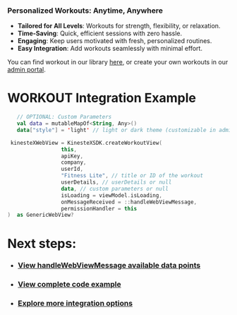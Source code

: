 ### Personalized Workouts: Anytime, Anywhere

- **Tailored for All Levels**: Workouts for strength, flexibility, or relaxation.
- **Time-Saving**: Quick, efficient sessions with zero hassle.
- **Engaging**: Keep users motivated with fresh, personalized routines.
- **Easy Integration**: Add workouts seamlessly with minimal effort.

You can find workout in our library [here](https://workout-view.kinestex.com/?tab=workouts), or create your own workouts in our [admin portal](https://admin.kinestex.com).

# **WORKOUT Integration Example**

```kotlin
   // OPTIONAL: Custom Parameters
   val data = mutableMapOf<String, Any>()
   data["style"] = 'light' // light or dark theme (customizable in admin dashboard)

 kinesteXWebView = KinesteXSDK.createWorkoutView(
                 this,
                 apiKey,
                 company,
                 userId,
                 "Fitness Lite", // title or ID of the workout
                 userDetails, // userDetails or null
                 data, // custom parameters or null
                 isLoading = viewModel.isLoading,
                 onMessageReceived = ::handleWebViewMessage,
                 permissionHandler = this
)  as GenericWebView?
```

# Next steps:

- ### [View handleWebViewMessage available data points](../../data.md)
- ### [View complete code example](../../examples/workouts.md)
- ### [Explore more integration options](../overview.md)

